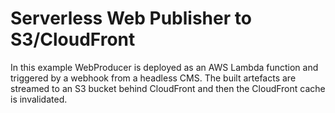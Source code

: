 # Serverless Web Publisher to S3/CloudFront

In this example WebProducer is deployed as an AWS Lambda function and triggered by a webhook from a headless CMS. The built artefacts are streamed to an S3 bucket behind CloudFront and then the CloudFront cache is invalidated.
